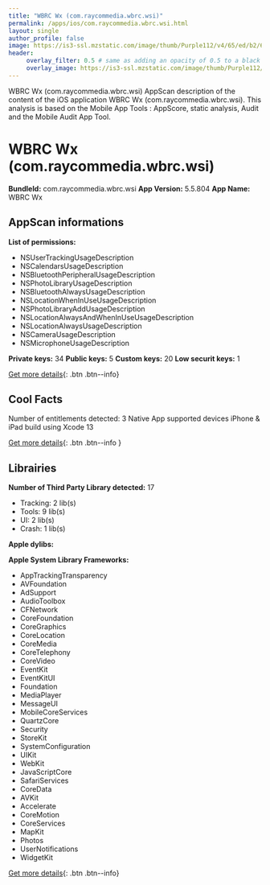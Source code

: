 ```yaml
---
title: "WBRC Wx (com.raycommedia.wbrc.wsi)"
permalink: /apps/ios/com.raycommedia.wbrc.wsi.html
layout: single
author_profile: false
image: https://is3-ssl.mzstatic.com/image/thumb/Purple112/v4/65/ed/b2/65edb216-db33-16f7-19f3-c05e511ecd85/AppIcon-1x_U007emarketing-0-4-0-85-220.jpeg/512x512bb.jpg
header: 
     overlay_filter: 0.5 # same as adding an opacity of 0.5 to a black background
     overlay_image: https://is3-ssl.mzstatic.com/image/thumb/Purple112/v4/65/ed/b2/65edb216-db33-16f7-19f3-c05e511ecd85/AppIcon-1x_U007emarketing-0-4-0-85-220.jpeg/512x512bb.jpg
---
```

WBRC Wx (com.raycommedia.wbrc.wsi) AppScan description of the content of the iOS application WBRC Wx (com.raycommedia.wbrc.wsi). This analysis is based on the Mobile App Tools : AppScore, static analysis, Audit and the Mobile Audit App Tool.

# WBRC Wx (com.raycommedia.wbrc.wsi)

**BundleId:** com.raycommedia.wbrc.wsi
**App Version:** 5.5.804
**App Name:** WBRC Wx


## AppScan informations 

**List of permissions:** 
- NSUserTrackingUsageDescription
- NSCalendarsUsageDescription
- NSBluetoothPeripheralUsageDescription
- NSPhotoLibraryUsageDescription
- NSBluetoothAlwaysUsageDescription
- NSLocationWhenInUseUsageDescription
- NSPhotoLibraryAddUsageDescription
- NSLocationAlwaysAndWhenInUseUsageDescription
- NSLocationAlwaysUsageDescription
- NSCameraUsageDescription
- NSMicrophoneUsageDescription
  
  
**Private keys:** 34
**Public keys:** 5
**Custom keys:** 20
**Low securit keys:** 1
  
[Get more details](/pricing.html){: .btn .btn--info}

## Cool Facts

Number of entitlements detected: 3
Native App
supported devices iPhone & iPad
build using Xcode 13
  
[Get more details](/pricing.html){: .btn .btn--info }

## Librairies 
**Number of Third Party Library detected:** 17
- Tracking: 2 lib(s)
- Tools: 9 lib(s)
- UI: 2 lib(s)
- Crash: 1 lib(s)


**Apple dylibs:**


**Apple System Library Frameworks:**
- AppTrackingTransparency
- AVFoundation
- AdSupport
- AudioToolbox
- CFNetwork
- CoreFoundation
- CoreGraphics
- CoreLocation
- CoreMedia
- CoreTelephony
- CoreVideo
- EventKit
- EventKitUI
- Foundation
- MediaPlayer
- MessageUI
- MobileCoreServices
- QuartzCore
- Security
- StoreKit
- SystemConfiguration
- UIKit
- WebKit
- JavaScriptCore
- SafariServices
- CoreData
- AVKit
- Accelerate
- CoreMotion
- CoreServices
- MapKit
- Photos
- UserNotifications
- WidgetKit


  
[Get more details](/pricing.html){: .btn .btn--info}

